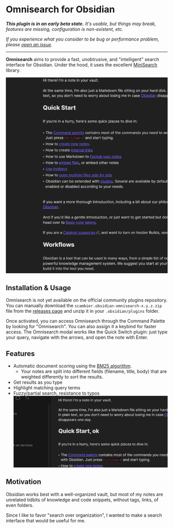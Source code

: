 # Omnisearch for Obsidian

_**This plugin is in an early beta state.** It's usable, but things may break, features are missing, configuration is non-existent, etc._

_If you experience what you consider to be bug or performance problem, please [open an issue](https://github.com/scambier/obsidian-omnisearch/issues)._

---

**Omnisearch** aims to provide a fast, unobtrusive, and "intelligent" search interface for Obsidian. Under the hood, it uses the excellent [MiniSearch](https://github.com/lucaong/minisearch) library.

![](images/omnisearch.gif)

## Installation & Usage

Omnisearch is not yet available on the official community plugins repository. You can manually download the `scambier.obsidian-omnisearch-x.y.z.zip` file from the [releases page](https://github.com/scambier/obsidian-omnisearch/releases) and unzip it in your `.obsidian/plugins` folder.

Once activated, you can access Omnisearch through the Command Palette by looking for "Omnisearch". You can also assign it a keybind for faster access. The Omnisearch modal works like the Quick Switch plugin: just type your query, navigate with the arrows, and open the note with Enter.

## Features

- Automatic document scoring using the [BM25 algorithm](https://github.com/lucaong/minisearch/issues/129#issuecomment-1046257399). 
  - Your notes are split into different fields (filename, title, body) that are weighted differently to sort the results.
- Get results as you type
- Highlight matching query terms
- Fuzzy/partial search, resistance to typos
![](images/typo.gif)


## Motivation

Obsidian works best with a well-organized vault, but most of my notes are unrelated tidbits of knowledge and code snippets, without tags, links, of even folders.

Since I like to favor "search over organization", I wanted to make a search interface that would be useful for me.